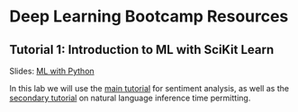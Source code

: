 # Deep Learning Bootcamp Resources

## Tutorial 1: Introduction to ML with SciKit Learn
Slides: [ML with Python](ML_in_Python.pdf)

In this lab we will use the [main tutorial](Introduction_to_Python_and_Sklearn.ipynb) for sentiment analysis, as well as the [secondary tutorial](NLI_Exercise.ipynb) on natural language inference time permitting. 
